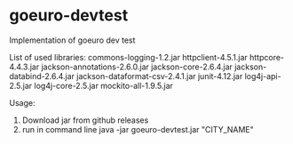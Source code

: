 # goeuro-devtest
Implementation of goeuro dev test

List of used libraries:
commons-logging-1.2.jar
httpclient-4.5.1.jar
httpcore-4.4.3.jar
jackson-annotations-2.6.0.jar
jackson-core-2.6.4.jar
jackson-databind-2.6.4.jar
jackson-dataformat-csv-2.4.1.jar
junit-4.12.jar
log4j-api-2.5.jar
log4j-core-2.5.jar
mockito-all-1.9.5.jar

Usage:
1. Download jar from github releases
2. run in command line java -jar goeuro-devtest.jar "CITY_NAME"
